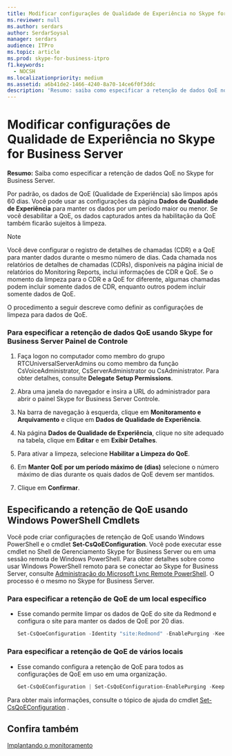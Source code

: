 ```yaml
---
title: Modificar configurações de Qualidade de Experiência no Skype for Business Server
ms.reviewer: null
ms.author: serdars
author: SerdarSoysal
manager: serdars
audience: ITPro
ms.topic: article
ms.prod: skype-for-business-itpro
f1.keywords:
  - NOCSH
ms.localizationpriority: medium
ms.assetid: a6b41de2-1466-4240-8a70-14ce6f0f3ddc
description: 'Resumo: saiba como especificar a retenção de dados QoE no Skype for Business Server.'
---
```


# <a name="modify-quality-of-experience-settings-in-skype-for-business-server"></a>Modificar configurações de Qualidade de Experiência no Skype for Business Server

**Resumo:** Saiba como especificar a retenção de dados QoE no Skype for Business Server.

Por padrão, os dados de QoE (Qualidade de Experiência) são limpos após 60 dias. Você pode usar as configurações da página **Dados de Qualidade de Experiência** para manter os dados por um período maior ou menor. Se você desabilitar a QoE, os dados capturados antes da habilitação da QoE também ficarão sujeitos à limpeza.

> [!NOTE]
> Você deve configurar o registro de detalhes de chamadas (CDR) e a QoE para manter dados durante o mesmo número de dias. Cada chamada nos relatórios de detalhes de chamadas (CDRs), disponíveis na página inicial de relatórios do Monitoring Reports, inclui informações de CDR e QoE. Se o momento da limpeza para o CDR e a QoE for diferente, algumas chamadas podem incluir somente dados de CDR, enquanto outros podem incluir somente dados de QoE.

O procedimento a seguir descreve como definir as configurações de limpeza para dados de QoE.

### <a name="to-specify-retention-of-qoe-data-by-using-skype-for-business-server-control-panel"></a>Para especificar a retenção de dados QoE usando Skype for Business Server Painel de Controle

1.  Faça logon no computador como membro do grupo RTCUniversalServerAdmins ou como membro da função CsVoiceAdministrator, CsServerAdministrator ou CsAdministrator. Para obter detalhes, consulte **Delegate Setup Permissions**.

2. Abra uma janela do navegador e insira a URL do administrador para abrir o painel Skype for Business Server Controle.

3. Na barra de navegação à esquerda, clique em **Monitoramento e Arquivamento** e clique em **Dados de Qualidade de Experiência**.

4. Na página **Dados de Qualidade de Experiência**, clique no site adequado na tabela, clique em **Editar** e em **Exibir Detalhes**.

5. Para ativar a limpeza, selecione **Habilitar a Limpeza do QoE**.

6. Em **Manter QoE por um período máximo de (dias)** selecione o número máximo de dias durante os quais dados de QoE devem ser mantidos.


7. Clique em **Confirmar**.

## <a name="specifying-qoe-retention-by-using-windows-powershell-cmdlets"></a>Especificando a retenção de QoE usando Windows PowerShell Cmdlets

Você pode criar configurações de retenção de QoE usando Windows PowerShell e o cmdlet **Set-CsQoEConfiguration**. Você pode executar esse cmdlet no Shell de Gerenciamento Skype for Business Server ou em uma sessão remota de Windows PowerShell. Para obter detalhes sobre como usar Windows PowerShell remoto para se conectar ao Skype for Business Server, consulte [Administração do Microsoft Lync Remote PowerShell](https://blog.insideo365.com/2011/08/remote-lync-powershell-administration/). O processo é o mesmo no Skype for Business Server.

### <a name="to-specify-qoe-retention-for-a-specific-location"></a>Para especificar a retenção de QoE de um local específico

- Esse comando permite limpar os dados de QoE do site da Redmond e configura o site para manter os dados de QoE por 20 dias.

  ```PowerShell
  Set-CsQoeConfiguration -Identity "site:Redmond" -EnablePurging -KeepQoEDataForDays 20
  ```

### <a name="to-specify-qoe-retention-for-multiple-locations"></a>Para especificar a retenção de QoE de vários locais

- Esse comando configura a retenção de QoE para todos as configurações de QoE em uso em uma organização.

  ```PowerShell
  Get-CsQoEConfiguration | Set-CsQoEConfiguration-EnablePurging -KeepQoEDataForDays 20
  ```

Para obter mais informações, consulte o tópico de ajuda do cmdlet [Set-CsQoEConfiguration](/powershell/module/skype/set-csqoeconfiguration?view=skype-ps) .

## <a name="see-also"></a>Confira também

[Implantando o monitoramento](/previous-versions/office/lync-server-2013/lync-server-2013-deploying-monitoring)